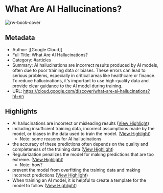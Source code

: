 # What Are AI Hallucinations?

![rw-book-cover](https://cloud.google.com/_static/cloud/images/social-icon-google-cloud-1200-630.png)

## Metadata
- Author: [[Google Cloud]]
- Full Title: What Are AI Hallucinations?
- Category: #articles
- Summary: AI hallucinations are incorrect results produced by AI models, often due to poor training data or biases. These errors can lead to serious problems, especially in critical areas like healthcare or finance. To reduce hallucinations, it's important to use high-quality data and provide clear guidance to the AI model during training.
- URL: https://cloud.google.com/discover/what-are-ai-hallucinations?hl=en

## Highlights
- AI hallucinations are incorrect or misleading results ([View Highlight](https://read.readwise.io/read/01jkda4484tpg593cmwmr7pd8q))
- including insufficient training data, incorrect assumptions made by the model, or biases in the data used to train the model. ([View Highlight](https://read.readwise.io/read/01jkda4c8kzbrjpartph5xjtt5))
    - Note: some reasons for AI hallucinations
- the accuracy of these predictions often depends on the quality and completeness of the training data ([View Highlight](https://read.readwise.io/read/01jkda5c0asb9w12nwtv4611hx))
- Regularization penalizes the model for making predictions that are too extreme. ([View Highlight](https://read.readwise.io/read/01jkdbzafhjjd15rexd631awp2))
    - Note: how?
- prevent the model from overfitting the training data and making incorrect predictions ([View Highlight](https://read.readwise.io/read/01jkdbzwcm4gcqeme4gwzgp3rd))
- When training an AI model, it is helpful to create a template for the model to follow ([View Highlight](https://read.readwise.io/read/01jkdc11x5jjgbfshatyk3av9c))
